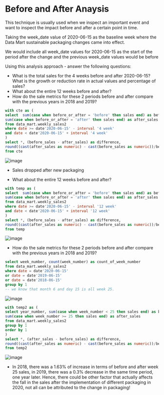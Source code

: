 # Before and After Anaysis 
This technique is usually used when we inspect an important event and want to inspect the impact before and after a certain point in time.

Taking the week_date value of 2020-06-15 as the baseline week where the Data Mart sustainable packaging changes came into effect.

We would include all week_date values for 2020-06-15 as the start of the period after the change and the previous week_date values would be before

Using this analysis approach - answer the following questions:

- What is the total sales for the 4 weeks before and after 2020-06-15? What is the growth or reduction rate in actual values and percentage of sales?
- What about the entire 12 weeks before and after?
- How do the sale metrics for these 2 periods before and after compare with the previous years in 2018 and 2019?

```sql
with cte as ( 
select  sum(case when before_or_after = 'before' then sales end) as before_sales, 
sum(case when before_or_after = 'after' then sales end) as after_sales
from data_mart.weekly_sales2
where date >= date'2020-06-15' - interval '4 week'
and date < date'2020-06-15' + interval '4 week'
) 
select *, (before_sales - after_sales) as difference, 
round((cast(after_sales as numeric) - cast(before_sales as numeric))/before_sales * 100,2) as pct_change
from cte
```
![image](https://user-images.githubusercontent.com/87967846/147879559-7de60c56-55b0-4a78-9870-d85dc0d77d3c.png)

- Sales dropped after new packaging 

- What about the entire 12 weeks before and after?

```sql
with temp as ( 
select  sum(case when before_or_after = 'before' then sales end) as before_sales, 
sum(case when before_or_after = 'after' then sales end) as after_sales
from data_mart.weekly_sales2
where date >= date'2020-06-15' - interval '12 week'
and date < date'2020-06-15' + interval '12 week'
) 
select *, (before_sales - after_sales) as difference, 
round((cast(after_sales as numeric) - cast(before_sales as numeric))/before_sales * 100,2) as pct_change
from temp
```
![image](https://user-images.githubusercontent.com/87967846/147879589-f58fc534-93bd-495f-82fd-e7b8522187ec.png)


- How do the sale metrics for these 2 periods before and after compare with the previous years in 2018 and 2019? 

```sql
select week_number, count(week_number) as count_of_week_number
from data_mart.weekly_sales2 
where date = date'2020-06-15' 
or date = date'2019-06-15' 
or date = date'2018-06-15' 
group by 1 
-- we know that month 6 and day 15 is all week 25. 
```
![image](https://user-images.githubusercontent.com/87967846/147879622-2c0336fa-e70f-4748-9282-766d81575bb3.png)

```sql
with temp2 as ( 
select year_number, sum(case when week_number < 25 then sales end) as before_sales, 
sum(case when week_number >= 25 then sales end) as after_sales
from data_mart.weekly_sales2
group by 1 
order by 1
) 
select *, (after_sales - before_sales) as difference, 
round((cast(after_sales as numeric) - cast(before_sales as numeric))/before_sales * 100,2) as pct_change
from temp2
```

![image](https://user-images.githubusercontent.com/87967846/147879627-ea539307-66e6-492f-9cb9-a112b767482e.png)

- In 2018, there was a 1.63% of increase in terms of before and after week 25 sales, in 2019, there was a 0.3% decrease in the same time period, one year later. 
Hence, there could be other factor that actually affects the fall in the sales after the implementation of different packaging in 2020, not all can be 
attributed to the change in packaging! 
